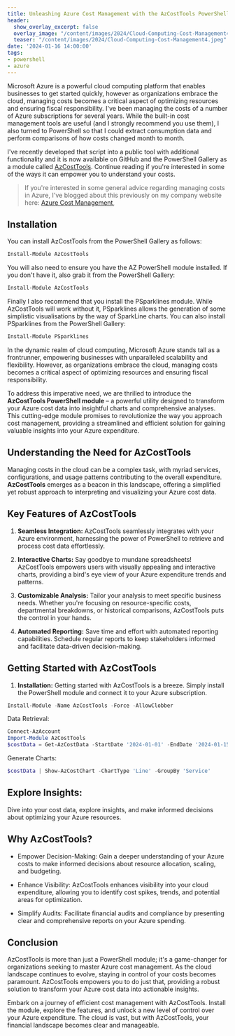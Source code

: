 ```yaml
---
title: Unleashing Azure Cost Management with the AzCostTools PowerShell Module
header:
  show_overlay_excerpt: false
  overlay_image: "/content/images/2024/Cloud-Computing-Cost-Management4.jpeg"
  teaser: "/content/images/2024/Cloud-Computing-Cost-Management4.jpeg"
date: '2024-01-16 14:00:00'
tags:
- powershell
- azure
---
```


Microsoft Azure is a powerful cloud computing platform that enables businesses to get started quickly, however as organizations embrace the cloud, managing costs becomes a critical aspect of optimizing resources and ensuring fiscal responsibility. I've been managing the costs of a number of Azure subscriptions for several years. While the built-in cost management tools are useful (and I strongly recommend you use them), I also turned to PowerShell so that I could extract consumption data and perform comparisons of how costs changed month to month.

I've recently developed that script into a public tool with additional functionality and it is now available on GitHub and the PowerShell Gallery as a module called [AzCostTools](https://github.com/markwragg/PowerShell-AzCostTools). Continue reading if you're interested in some of the ways it can empower you to understand your costs.

> If you're interested in some general advice regarding managing costs in Azure, I've blogged about this previously on my company website here: [Azure Cost Management](https://mpfe.uk/blog/2023-03-31-azure-cost-management/), 


## Installation

You can install AzCostTools from the PowerShell Gallery as follows:

```powershell
Install-Module AzCostTools
```

You will also need to ensure you have the AZ PowerShell module installed. If you don't have it, also grab it from the PowerShell Gallery:

```powershell
Install-Module AzCostTools
```

Finally I also recommend that you install the PSparklines module. While AzCostTools will work without it, PSparklines allows the generation of some simplistic visualisations by the way of SparkLine charts. You can also install PSparklines from the PowerShell Gallery:

```powershell
Install-Module PSparklines
```

In the dynamic realm of cloud computing, Microsoft Azure stands tall as a frontrunner, empowering businesses with unparalleled scalability and flexibility. However, as organizations embrace the cloud, managing costs becomes a critical aspect of optimizing resources and ensuring fiscal responsibility.

To address this imperative need, we are thrilled to introduce the **AzCostTools PowerShell module** – a powerful utility designed to transform your Azure cost data into insightful charts and comprehensive analyses. This cutting-edge module promises to revolutionize the way you approach cost management, providing a streamlined and efficient solution for gaining valuable insights into your Azure expenditure.

## Understanding the Need for AzCostTools

Managing costs in the cloud can be a complex task, with myriad services, configurations, and usage patterns contributing to the overall expenditure. **AzCostTools** emerges as a beacon in this landscape, offering a simplified yet robust approach to interpreting and visualizing your Azure cost data.

## Key Features of AzCostTools

1. **Seamless Integration:** AzCostTools seamlessly integrates with your Azure environment, harnessing the power of PowerShell to retrieve and process cost data effortlessly.

2. **Interactive Charts:** Say goodbye to mundane spreadsheets! AzCostTools empowers users with visually appealing and interactive charts, providing a bird's eye view of your Azure expenditure trends and patterns.

3. **Customizable Analysis:** Tailor your analysis to meet specific business needs. Whether you're focusing on resource-specific costs, departmental breakdowns, or historical comparisons, AzCostTools puts the control in your hands.

4. **Automated Reporting:** Save time and effort with automated reporting capabilities. Schedule regular reports to keep stakeholders informed and facilitate data-driven decision-making.

## Getting Started with AzCostTools

1. **Installation:** Getting started with AzCostTools is a breeze. Simply install the PowerShell module and connect it to your Azure subscription.

```powershell
Install-Module -Name AzCostTools -Force -AllowClobber
```

Data Retrieval:

```powershell
Connect-AzAccount
Import-Module AzCostTools
$costData = Get-AzCostData -StartDate '2024-01-01' -EndDate '2024-01-15'
```

Generate Charts:

```powershell
$costData | Show-AzCostChart -ChartType 'Line' -GroupBy 'Service'
```

## Explore Insights:

Dive into your cost data, explore insights, and make informed decisions about optimizing your Azure resources.

## Why AzCostTools?

* Empower Decision-Making: Gain a deeper understanding of your Azure costs to make informed decisions about resource allocation, scaling, and budgeting.

* Enhance Visibility: AzCostTools enhances visibility into your cloud expenditure, allowing you to identify cost spikes, trends, and potential areas for optimization.

* Simplify Audits: Facilitate financial audits and compliance by presenting clear and comprehensive reports on your Azure spending.

## Conclusion

AzCostTools is more than just a PowerShell module; it's a game-changer for organizations seeking to master Azure cost management. As the cloud landscape continues to evolve, staying in control of your costs becomes paramount. AzCostTools empowers you to do just that, providing a robust solution to transform your Azure cost data into actionable insights.

Embark on a journey of efficient cost management with AzCostTools. Install the module, explore the features, and unlock a new level of control over your Azure expenditure. The cloud is vast, but with AzCostTools, your financial landscape becomes clear and manageable.